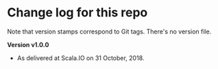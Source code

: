 # Change log for this repo

Note that version stamps correspond to Git tags. There's no version file.

**Version v1.0.0**

- As delivered at Scala.IO on 31 October, 2018.
